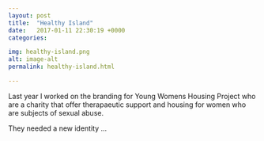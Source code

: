 ```yaml
---
layout: post
title:  "Healthy Island"
date:   2017-01-11 22:30:19 +0000
categories: 

img: healthy-island.png
alt: image-alt
permalink: healthy-island.html

---
```


Last year I worked on the branding for Young Womens Housing Project who are a charity that offer therapaeutic support and housing for women who are subjects of sexual abuse.

They needed a new identity ...